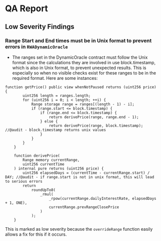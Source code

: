 # QA Report 

## Low Severity Findings

### Range Start and End times must be in Unix format to prevent errors in `RWADynamicOracle`
- The ranges set in the DynamicOracle contract must follow the Unix format since the calculations they are involved in use block.timestamp, which is also in Unix format, to prevent unexpected results. This is especially so when no visible checks exist for these ranges to be in the required format. Here are some instances:
```
function getPrice() public view whenNotPaused returns (uint256 price) {
        uint256 length = ranges.length;
        for (uint256 i = 0; i < length; ++i) {
            Range storage range = ranges[(length - 1) - i];
            if (range.start <= block.timestamp) {
                if (range.end <= block.timestamp) {
                    return derivePrice(range, range.end - 1);
                } else {
                    return derivePrice(range, block.timestamp); //@audit - block.timestamp returns unix values
                }
            }
        }
    }

    function derivePrice(
        Range memory currentRange,
        uint256 currentTime
    ) internal pure returns (uint256 price) {
        uint256 elapsedDays = (currentTime - currentRange.start) / DAY; //@audit - if range.start is not in unix format, this will lead to serious errors
        return
            roundUpTo8(
                _rmul(
                    _rpow(currentRange.dailyInterestRate, elapsedDays + 1, ONE),
                    currentRange.prevRangeClosePrice
                )
            );
    }
```
This is marked as low severity because the `overrideRange` function easily allows a fix for this if it occurs. 